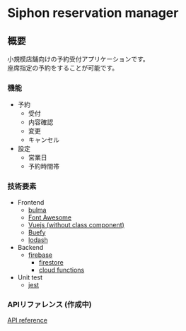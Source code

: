 # Siphon reservation manager
## 概要
小規模店舗向けの予約受付アプリケーションです。  
座席指定の予約をすることが可能です。

### 機能
- 予約
  - 受付
  - 内容確認
  - 変更
  - キャンセル
- 設定
  - 営業日
  - 予約時間帯

### 技術要素
- Frontend
  - [bulma](https://bulma.io/)
  - [Font Awesome](https://fontawesome.com/icons?from=io)
  - [Vuejs (without class component)](https://jp.vuejs.org/index.html)
  - [Buefy](https://buefy.org/)
  - [lodash](https://lodash.com/)
- Backend
  - [firebase](https://firebase.google.com/?hl=ja)
    - [firestore](https://firebase.google.com/docs/firestore/quickstart?hl=ja)
    - [cloud functions](https://firebase.google.com/docs/functions?hl=ja)
- Unit test
  - [jest](https://jestjs.io/ja/)

### APIリファレンス (作成中)
[API reference](https://github.com/KentaYamada/siphon-reservation-manager/wiki/API-reference)
